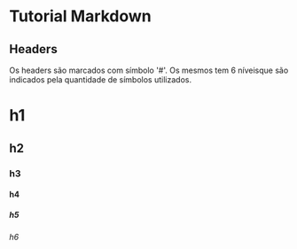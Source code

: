# Tutorial Markdown

## Headers

Os headers são marcados com símbolo '#'. Os mesmos tem 6 níveisque são indicados pela quantidade de símbolos utilizados.

# h1

## h2

### h3

#### h4


##### h5

###### h6
